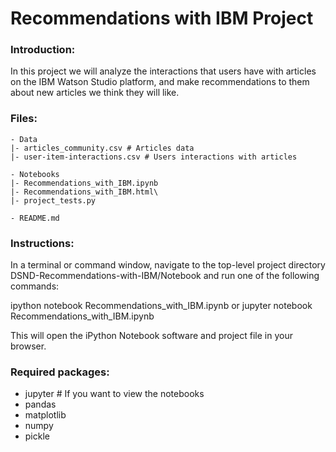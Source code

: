 # Recommendations with IBM Project

### Introduction:
In this project we will analyze the interactions that users have with articles on the IBM Watson Studio platform, and make recommendations to them about new articles we think they will like.

### Files:
```
- Data
|- articles_community.csv # Articles data
|- user-item-interactions.csv # Users interactions with articles

- Notebooks
|- Recommendations_with_IBM.ipynb
|- Recommendations_with_IBM.html\
|- project_tests.py

- README.md
```
### Instructions:
In a terminal or command window, navigate to the top-level project directory DSND-Recommendations-with-IBM/Notebook and run one of the following commands:

ipython notebook Recommendations_with_IBM.ipynb
or
jupyter notebook Recommendations_with_IBM.ipynb

This will open the iPython Notebook software and project file in your browser.

### Required packages:

- jupyter # If you want to view the notebooks
- pandas
- matplotlib
- numpy
- pickle
